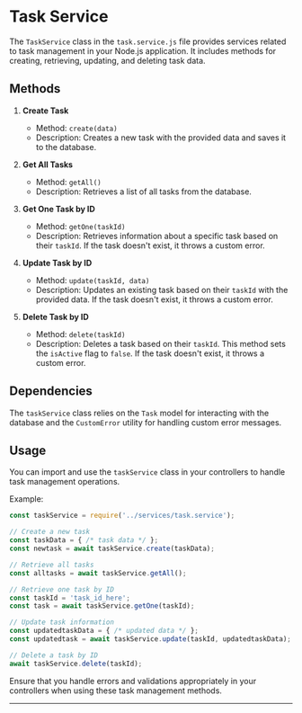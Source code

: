 # **Task** Service

The `TaskService` class in the `task.service.js` file provides services related to task management in your Node.js application. It includes methods for creating, retrieving, updating, and deleting task data.

## Methods

1. **Create Task**

   - Method: `create(data)`
   - Description: Creates a new task with the provided data and saves it to the database.

2. **Get All Tasks**

   - Method: `getAll()`
   - Description: Retrieves a list of all tasks from the database.

3. **Get One Task by ID**

   - Method: `getOne(taskId)`
   - Description: Retrieves information about a specific task based on their `taskId`. If the task doesn't exist, it throws a custom error.

4. **Update Task by ID**

   - Method: `update(taskId, data)`
   - Description: Updates an existing task based on their `taskId` with the provided data. If the task doesn't exist, it throws a custom error.

5. **Delete Task by ID**

   - Method: `delete(taskId)`
   - Description: Deletes a task based on their `taskId`. This method sets the `isActive` flag to `false`. If the task doesn't exist, it throws a custom error.

## Dependencies

The `taskService` class relies on the `Task` model for interacting with the database and the `CustomError` utility for handling custom error messages.

## Usage

You can import and use the `taskService` class in your controllers to handle task management operations.

Example:

```javascript
const taskService = require('../services/task.service');

// Create a new task
const taskData = { /* task data */ };
const newtask = await taskService.create(taskData);

// Retrieve all tasks
const alltasks = await taskService.getAll();

// Retrieve one task by ID
const taskId = 'task_id_here';
const task = await taskService.getOne(taskId);

// Update task information
const updatedtaskData = { /* updated data */ };
const updatedtask = await taskService.update(taskId, updatedtaskData);

// Delete a task by ID
await taskService.delete(taskId);
```

Ensure that you handle errors and validations appropriately in your controllers when using these task management methods.

---
